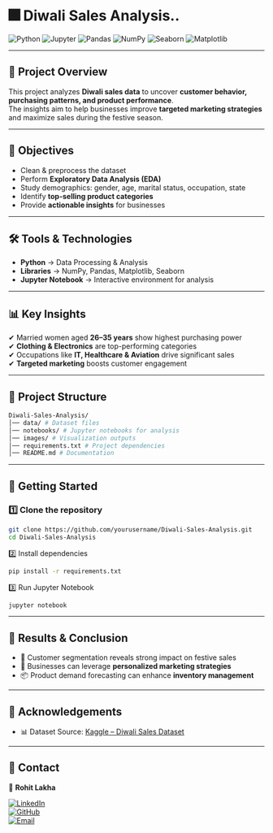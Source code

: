 # 🎆 Diwali Sales Analysis..

![Python](https://img.shields.io/badge/Python-3.8+-blue.svg?logo=python)  ![Jupyter](https://img.shields.io/badge/Notebook-Jupyter-orange.svg?logo=jupyter)  ![Pandas](https://img.shields.io/badge/Library-Pandas-150458.svg?logo=pandas)  ![NumPy](https://img.shields.io/badge/Library-NumPy-013243.svg?logo=numpy)  ![Seaborn](https://img.shields.io/badge/Library-Seaborn-0E5C6E.svg)  ![Matplotlib](https://img.shields.io/badge/Library-Matplotlib-323330.svg)  

---

## 📌 Project Overview  
This project analyzes **Diwali sales data** to uncover **customer behavior, purchasing patterns, and product performance**.  
The insights aim to help businesses improve **targeted marketing strategies** and maximize sales during the festive season.  

---

## 🎯 Objectives  
- Clean & preprocess the dataset  
- Perform **Exploratory Data Analysis (EDA)**  
- Study demographics: gender, age, marital status, occupation, state  
- Identify **top-selling product categories**  
- Provide **actionable insights** for businesses  

---

## 🛠️ Tools & Technologies  
- **Python** → Data Processing & Analysis  
- **Libraries** → NumPy, Pandas, Matplotlib, Seaborn  
- **Jupyter Notebook** → Interactive environment for analysis  

---

## 📊 Key Insights  
✔ Married women aged **26–35 years** show highest purchasing power  
✔ **Clothing & Electronics** are top-performing categories  
✔ Occupations like **IT, Healthcare & Aviation** drive significant sales  
✔ **Targeted marketing** boosts customer engagement  

---

## 📂 Project Structure  
```bash
Diwali-Sales-Analysis/
│── data/ # Dataset files
│── notebooks/ # Jupyter notebooks for analysis
│── images/ # Visualization outputs
│── requirements.txt # Project dependencies
│── README.md # Documentation
```
---

## 🚀 Getting Started  

### 1️⃣ Clone the repository  
```bash
git clone https://github.com/yourusername/Diwali-Sales-Analysis.git
cd Diwali-Sales-Analysis
```
2️⃣ Install dependencies
```bash
pip install -r requirements.txt
```

3️⃣ Run Jupyter Notebook
```bash
jupyter notebook
```

---

## 📌 Results & Conclusion  

- 🎯 Customer segmentation reveals strong impact on festive sales  
- 🎨 Businesses can leverage **personalized marketing strategies**  
- 📦 Product demand forecasting can enhance **inventory management**  

---

## 🙌 Acknowledgements  

- 📊 Dataset Source: [Kaggle – Diwali Sales Dataset](https://www.kaggle.com)  

---

## 📧 Contact  

👤 **Rohit Lakha**  

[![LinkedIn](https://img.shields.io/badge/LinkedIn-Connect-blue?logo=linkedin)](https://www.linkedin.com/in/rohitlakha)  
[![GitHub](https://img.shields.io/badge/GitHub-Follow-black?logo=github)](https://github.com/rohitlakha)  
[![Email](https://img.shields.io/badge/Email-Contact-red?logo=gmail)](mailto:rohitdataanalysis@gmail.com)  
